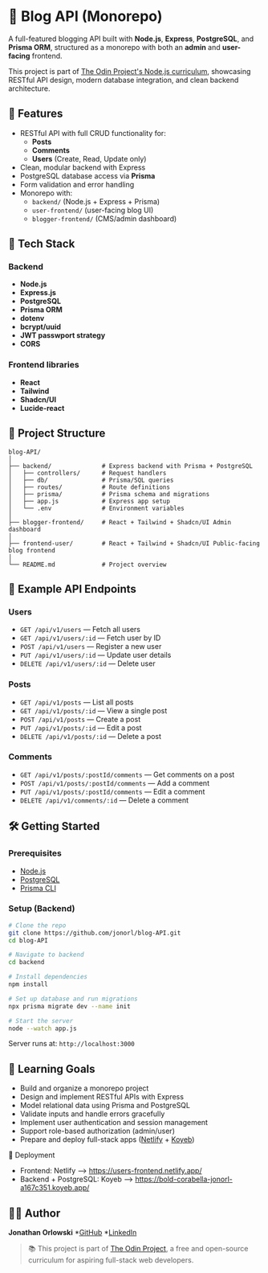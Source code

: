 # 📝 Blog API (Monorepo)

A full-featured blogging API built with **Node.js**, **Express**, **PostgreSQL**, and **Prisma ORM**, structured as a monorepo with both an **admin** and **user-facing** frontend.

This project is part of [The Odin Project's Node.js curriculum](https://www.theodinproject.com/lessons/node-path-nodejs-blog-api), showcasing RESTful API design, modern database integration, and clean backend architecture.

## 🚀 Features

- RESTful API with full CRUD functionality for:
  - **Posts**
  - **Comments**
  - **Users** (Create, Read, Update only)
- Clean, modular backend with Express
- PostgreSQL database access via **Prisma**
- Form validation and error handling
- Monorepo with:
  - `backend/` (Node.js + Express + Prisma)
  - `user-frontend/` (user-facing blog UI)
  - `blogger-frontend/` (CMS/admin dashboard)


## 🧱 Tech Stack

### Backend
- **Node.js**
- **Express.js**
- **PostgreSQL**
- **Prisma ORM**
- **dotenv**
- **bcrypt/uuid**
- **JWT passwport strategy**
- **CORS**

### Frontend libraries
- **React**
- **Tailwind**
- **Shadcn/UI**
- **Lucide-react**

## 📁 Project Structure

```
blog-API/
│
├── backend/              # Express backend with Prisma + PostgreSQL
│   ├── controllers/      # Request handlers
│   ├── db/               # Prisma/SQL queries
│   ├── routes/           # Route definitions
│   ├── prisma/           # Prisma schema and migrations
│   ├── app.js            # Express app setup
│   └── .env              # Environment variables
│
├── blogger-frontend/     # React + Tailwind + Shadcn/UI Admin dashboard
│
├── frontend-user/        # React + Tailwind + Shadcn/UI Public-facing blog frontend
│
└── README.md             # Project overview
```

## 🧪 Example API Endpoints

### Users
- `GET /api/v1/users` — Fetch all users
- `GET /api/v1/users/:id` — Fetch user by ID
- `POST /api/v1/users` — Register a new user
- `PUT /api/v1/users/:id` — Update user details
- `DELETE /api/v1/users/:id` — Delete user

### Posts
- `GET /api/v1/posts` — List all posts
- `GET /api/v1/posts/:id` — View a single post
- `POST /api/v1/posts` — Create a post
- `PUT /api/v1/posts/:id` — Edit a post
- `DELETE /api/v1/posts/:id` — Delete a post

### Comments
- `GET /api/v1/posts/:postId/comments` — Get comments on a post
- `POST /api/v1/posts/:postId/comments` — Add a comment
- `PUT /api/v1/posts/:postId/comments` — Edit a comment
- `DELETE /api/v1/comments/:id` — Delete a comment

## 🛠️ Getting Started

### Prerequisites

- [Node.js](https://nodejs.org/)
- [PostgreSQL](https://www.postgresql.org/)
- [Prisma CLI](https://www.prisma.io/)

### Setup (Backend)

```bash
# Clone the repo
git clone https://github.com/jonorl/blog-API.git
cd blog-API

# Navigate to backend
cd backend

# Install dependencies
npm install

# Set up database and run migrations
npx prisma migrate dev --name init

# Start the server
node --watch app.js
````

Server runs at: `http://localhost:3000`

## 🎯 Learning Goals

* Build and organize a monorepo project
* Design and implement RESTful APIs with Express
* Model relational data using Prisma and PostgreSQL
* Validate inputs and handle errors gracefully
* Implement user authentication and session management
* Support role-based authorization (admin/user)
* Prepare and deploy full-stack apps ([Netlify](https://www.netlify.com/) + [Koyeb](https://www.koyeb.com/))

🚀 Deployment

* Frontend: Netlify --> https://users-frontend.netlify.app/
* Backend + PostgreSQL: Koyeb --> https://bold-corabella-jonorl-a167c351.koyeb.app/

## 👨‍💻 Author

**Jonathan Orlowski**
*[GitHub](https://github.com/jonorl)
*[LinkedIn](https://www.linkedin.com/in/jonathan-orlowski-58910b21/)

> 📚 This project is part of [The Odin Project](https://www.theodinproject.com/), a free and open-source curriculum for aspiring full-stack web developers.